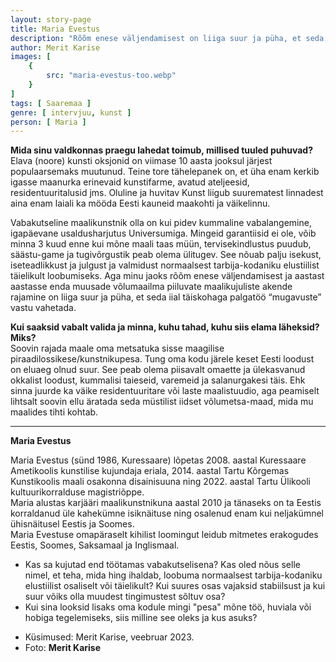 ```yaml
---
layout: story-page
title: Maria Evestus
description: "Rõõm enese väljendamisest on liiga suur ja püha, et seda iial täiskohaga palgatöö “mugavuste” vastu vahetada."
author: Merit Karise
images: [
    {
        src: "maria-evestus-too.webp"
    }
]
tags: [ Saaremaa ]
genre: [ intervjuu, kunst ]
person: [ Maria ]
---
```


<!-- # {{$doc.title}} -->

**Mida sinu valdkonnas praegu lahedat toimub, millised tuuled puhuvad?** \
Elava (noore) kunsti oksjonid on viimase 10 aasta jooksul järjest populaarsemaks muutunud. Teine tore tähelepanek on, et üha enam kerkib igasse maanurka erinevaid kunstifarme, avatud ateljeesid, residentuuritalusid jms. Oluline ja huvitav Kunst liigub suurematest linnadest aina enam laiali ka mööda Eesti kauneid maakohti ja väikelinnu.

Vabakutseline maalikunstnik olla on kui pidev kummaline vabalangemine, igapäevane usaldusharjutus Universumiga. Mingeid garantiisid ei ole, võib minna 3 kuud enne kui mõne maali taas müün, tervisekindlustus puudub, säästu-game ja tugivõrgustik peab olema ülitugev. See nõuab palju isekust, iseteadlikkust ja julgust ja valmidust normaalsest tarbija-kodaniku elustiilist täielikult loobumiseks. Aga minu jaoks rõõm enese väljendamisest ja aastast aastasse enda muusade võlumaailma piiluvate maalikujuliste akende rajamine on liiga suur ja püha, et seda iial täiskohaga palgatöö “mugavuste” vastu vahetada.

**Kui saaksid vabalt valida ja minna, kuhu tahad, kuhu siis elama läheksid? Miks?** \
Soovin rajada maale oma metsatuka sisse maagilise piraadilossikese/kunstnikupesa. Tung oma kodu järele keset Eesti loodust on eluaeg olnud suur. See peab olema piisavalt omaette ja ülekasvanud okkalist loodust, kummalisi taieseid, varemeid ja salanurgakesi täis. Ehk sinna juurde ka väike residentuuritare või laste maalistuudio, aga peamiselt lihtsalt soovin ellu äratada seda müstilist iidset võlumetsa-maad, mida mu maalides tihti kohtab.  

* * *

**Maria Evestus**

Maria Evestus (sünd 1986, Kuressaare) lõpetas  2008. aastal Kuressaare Ametikoolis kunstilise kujundaja eriala, 2014. aastal Tartu Kõrgemas Kunstikoolis maali osakonna disainisuuna ning 2022. aastal Tartu Ülikooli kultuurikorralduse magistriõppe. \
Maria alustas karjääri maalikunstnikuna aastal 2010 ja tänaseks on ta Eestis korraldanud üle kahekümne isiknäituse ning osalenud enam kui neljakümnel ühisnäitusel Eestis ja Soomes. \
Maria Evestuse omapäraselt kihilist loomingut leidub mitmetes erakogudes Eestis, Soomes, Saksamaal ja Inglismaal.

<story-author :author="author"></story-author>

<details-wrapper summary="Mis mõtted tekkisid?">

- Kas sa kujutad end töötamas vabakutselisena? Kas oled nõus selle nimel, et teha, mida hing ihaldab, loobuma normaalsest tarbija-kodaniku elustiilist osaliselt või täielikult? Kui suures osas vajaksid stabiilsust ja kui suur võiks olla muudest tingimustest sõltuv osa?
- Kui sina looksid lisaks oma kodule mingi "pesa" mõne töö, huviala või hobiga tegelemiseks, siis milline see oleks ja kus asuks?

</details-wrapper>

<details-wrapper summary="Allikad" class="text-sm" icon="icon-park-outline:document-folder">

- Küsimused: Merit Karise, veebruar 2023.
- Foto: **Merit Karise**

</details-wrapper>
